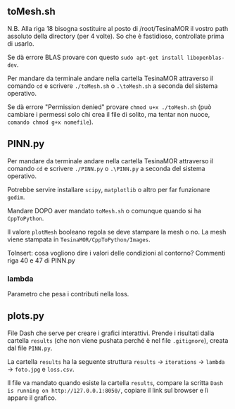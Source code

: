 ## toMesh.sh

N.B. Alla riga 18 bisogna sostituire al posto di /root/TesinaMOR il vostro path assoluto della directory (per 4 volte).
So che è fastidioso, controllate prima di usarlo.

Se dà errore BLAS provare con questo `sudo apt-get install libopenblas-dev`.

Per mandare da terminale andare nella cartella TesinaMOR attraverso il comando `cd` e scrivere `./toMesh.sh` o `.\toMesh.sh` a seconda del sistema operativo.

Se dà errore "Permission denied" provare `chmod u+x ./toMesh.sh` (può cambiare i permessi solo chi crea il file di solito, ma tentar non nuoce, `comando chmod g+x nomefile`).

## PINN.py

Per mandare da terminale andare nella cartella TesinaMOR attraverso il comando `cd` e scrivere `./PINN.py` o `.\PINN.py` a seconda del sistema operativo.

Potrebbe servire installare `scipy`, `matplotlib` o altro per far funzionare `gedim`.

Mandare DOPO aver mandato `toMesh.sh` o comunque quando si ha `CppToPython`.

Il valore `plotMesh` booleano regola se deve stampare la mesh o no. La mesh viene stampata in `TesinaMOR/CppToPython/Images`.

ToInsert: cosa vogliono dire i valori delle condizioni al contorno? Commenti riga 40 e 47 di PINN.py

### lambda

Parametro che pesa i contributi nella loss.

## plots.py

File Dash che serve per creare i grafici interattivi. Prende i risultati dalla cartella `results` (che non viene pushata perché è nel file `.gitignore`), creata dal file `PINN.py`.

La cartella `results` ha la seguente struttura `results` -> `iterations` -> `lambda` -> `foto.jpg` e `loss.csv`.

Il file va mandato quando esiste la cartella `results`, compare la scritta `Dash is running on http://127.0.0.1:8050/`, copiare il link sul browser e lì appare il grafico.